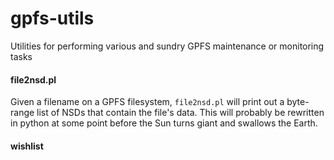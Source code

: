 gpfs-utils
==========

Utilities for performing various and sundry GPFS maintenance or monitoring tasks


#### file2nsd.pl

Given a filename on a GPFS filesystem, `file2nsd.pl` will print out a byte-range list of NSDs that contain the file's data. This will probably be rewritten in python at some point before the Sun turns giant and swallows the Earth.

#### wishlist
